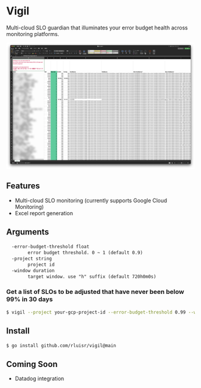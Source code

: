 Vigil
=====

Multi-cloud SLO guardian that illuminates your error budget health across monitoring platforms.

![screenshot](./assets/excel.png)

## Features
- Multi-cloud SLO monitoring (currently supports Google Cloud Monitoring)
- Excel report generation

## Arguments
```
  -error-budget-threshold float
        error budget threshold. 0 ~ 1 (default 0.9)
  -project string
        project id
  -window duration
        target window. use "h" suffix (default 720h0m0s)
```

### Get a list of SLOs to be adjusted that have never been below 99% in 30 days
```bash
$ vigil --project your-gcp-project-id --error-budget-threshold 0.99 --window 30d
```

## Install
```bash
$ go install github.com/rluisr/vigil@main
```

## Coming Soon
- Datadog integration
